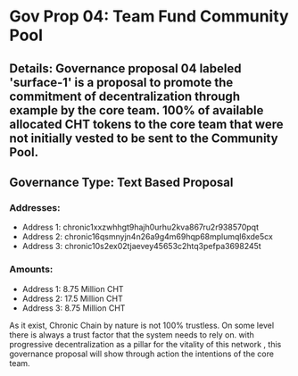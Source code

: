 # Gov Prop 04: Team Fund Community Pool

## Details: Governance proposal 04 labeled 'surface-1' is a proposal to promote the commitment of decentralization through example by the core team. 100% of available allocated CHT tokens to the core team that were not initially vested to be sent to the Community Pool.


## Governance Type: Text Based Proposal

### Addresses:
- Address 1: chronic1xxzwhhgt9hajh0urhu2kva867ru2r938570pqt
- Address 2: chronic16qsmnyjn4n26a9g4m69hqp68mplumql6xde5cx
- Address 3: chronic10s2ex02tjaevey45653c2htq3pefpa3698245t

### Amounts:
- Address 1: 8.75 Million CHT
- Address 2: 17.5 Million CHT
- Address 3: 8.75 Million CHT

As it exist, Chronic Chain by nature is not 100% trustless. On some level there is always a trust factor that the system needs to rely on. with progressive decentralization as a pillar for the vitality of this network , this governance proposal will show through action the intentions of the core team.
